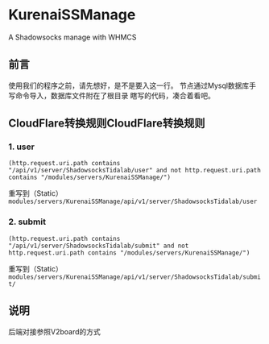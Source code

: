 # KurenaiSSManage
A Shadowsocks manage with WHMCS
## 前言
使用我们的程序之前，请先想好，是不是要入这一行。
节点通过Mysql数据库手写命令导入，数据库文件附在了根目录
瞎写的代码，凑合着看吧。
## CloudFlare转换规则CloudFlare转换规则
### 1. user
```
(http.request.uri.path contains "/api/v1/server/ShadowsocksTidalab/user" and not http.request.uri.path contains "/modules/servers/KurenaiSSManage/")
```
重写到（Static）
`modules/servers/KurenaiSSManage/api/v1/server/ShadowsocksTidalab/user`
### 2. submit
```
(http.request.uri.path contains "/api/v1/server/ShadowsocksTidalab/submit" and not http.request.uri.path contains "/modules/servers/KurenaiSSManage/")
```
重写到（Static）
`modules/servers/KurenaiSSManage/api/v1/server/ShadowsocksTidalab/submit/`
## 说明
后端对接参照V2board的方式
